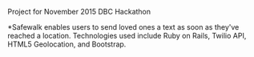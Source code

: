 Project for November 2015 DBC Hackathon

*Safewalk enables users to send loved ones a text as soon as they've reached a location. Technologies used include Ruby on Rails, Twilio API, HTML5 Geolocation, and Bootstrap.


